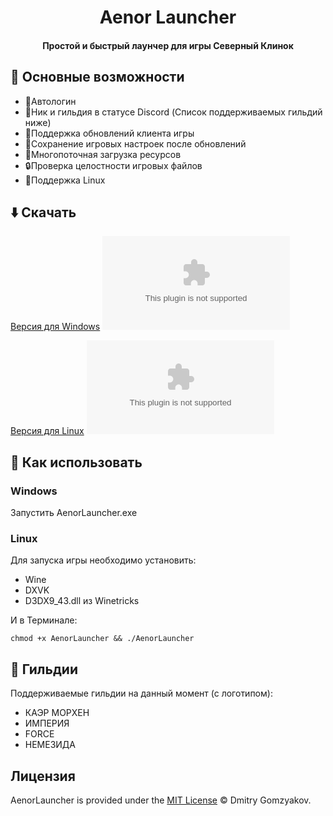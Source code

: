 <div align="center">
	<h1>Aenor Launcher</h1>
    <h4 align="center">
	   Простой и быстрый лаунчер для игры Северный Клинок
	</h4>
</div>

## 🎯 Основные возможности

* 🔑Автологин
* 👑Ник и гильдия в статусе Discord (Список поддерживаемых гильдий ниже)
* 🔄Поддержка обновлений клиента игры
* 💼Сохранение игровых настроек после обновлений
* 🚀Многопоточная загрузка ресурсов
* 🔒Проверка целостности игровых файлов
* 🐧Поддержка Linux

## ⬇️ Скачать 
[Версия для Windows](https://github.com/kyoto44/AenorLauncher/releases/download/1.0/AenorLauncher1.0-win.zip) ![GitHub Releases (by Asset)](https://img.shields.io/github/downloads/kyoto44/AenorLauncher/1.0/AenorLauncher1.0-win.zip?style=flat-square)

[Версия для Linux](https://github.com/kyoto44/AenorLauncher/releases/download/1.0/AenorLauncher1.0-linux.zip) ![GitHub Releases (by Asset)](https://img.shields.io/github/downloads/kyoto44/AenorLauncher/1.0/AenorLauncher1.0-linux.zip?style=flat-square)

## 👋 Как использовать

### Windows 
Запустить AenorLauncher.exe

### Linux
Для запуска игры необходимо установить: 
* Wine
* DXVK
* D3DX9_43.dll из Winetricks

И в Терминале: 
```
chmod +x AenorLauncher && ./AenorLauncher
```

## 👑 Гильдии
Поддерживаемые гильдии на данный момент (с логотипом): 
* КАЭР МОРХЕН
* ИМПЕРИЯ
* FORCE
* НЕМЕЗИДА

## Лицензия

AenorLauncher is provided under the [MIT License](https://github.com/kyoto44/AenorLauncher/blob/master/LICENSE) © Dmitry Gomzyakov.